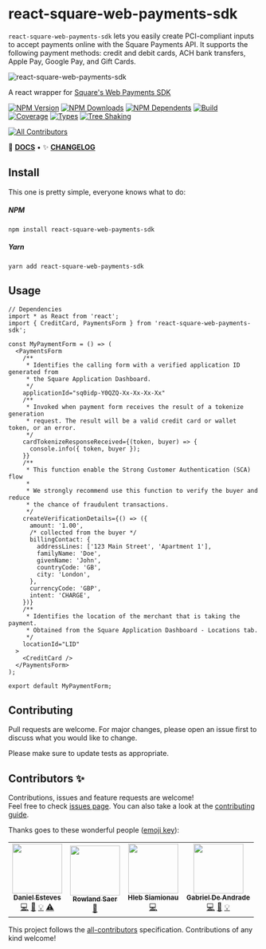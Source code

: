 # react-square-web-payments-sdk

`react-square-web-payments-sdk` lets you easily create PCI-compliant inputs to accept payments online with the Square Payments API. It supports the following payment methods: credit and debit cards, ACH bank transfers, Apple Pay, Google Pay, and Gift Cards.

<div style={{ textAlign: 'center' }}>

![react-square-web-payments-sdk](.github/logo.png)

A react wrapper for [Square&apos;s Web Payments SDK](https://developer.squareup.com/docs/web-payments/overview)

[![NPM Version](https://flat.badgen.net/npm/v/react-square-web-payments-sdk)](https://www.npmjs.com/package/react-square-web-payments-sdk)
[![NPM Downloads](https://flat.badgen.net/npm/dm/react-square-web-payments-sdk)](https://www.npmjs.com/package/react-square-web-payments-sdk)
[![NPM Dependents](https://flat.badgen.net/npm/dependents/react-square-web-payments-sdk)](https://www.npmjs.com/package/react-square-web-payments-sdk)
[![Build](https://img.shields.io/github/workflow/status/weareseeed/react-square-web-payments-sdk/CI?style=flat-square)](https://github.com/weareseeed/react-square-web-payments-sdk/actions)
[![Coverage](https://flat.badgen.net/codecov/c/github/react-hookz/web)](https://app.codecov.io/gh/react-hookz/web)
[![Types](https://flat.badgen.net/npm/types/react-square-web-payments-sdk)](https://www.npmjs.com/package/react-square-web-payments-sdk)
[![Tree Shaking](https://flat.badgen.net/bundlephobia/tree-shaking/react-square-web-payments-sdk)](https://bundlephobia.com/result?p=react-square-web-payments-sdk)

<!-- ALL-CONTRIBUTORS-BADGE:START - Do not remove or modify this section -->

[![All Contributors](https://img.shields.io/badge/all_contributors-3-blue.svg?style=flat-square)](#contributors-)

<!-- ALL-CONTRIBUTORS-BADGE:END -->

📄 **[DOCS](https://react-square-web-payments-sdk.weareseeed.com/)**
• ✨ **[CHANGELOG](https://github.com/weareseeed/react-square-web-payments-sdk/blob/main/CHANGELOG.md)**

</div>

## Install

This one is pretty simple, everyone knows what to do:

##### NPM

```shell
npm install react-square-web-payments-sdk
```

##### Yarn

```shell
yarn add react-square-web-payments-sdk
```

## Usage

```tsx
// Dependencies
import * as React from 'react';
import { CreditCard, PaymentsForm } from 'react-square-web-payments-sdk';

const MyPaymentForm = () => (
  <PaymentsForm
    /**
     * Identifies the calling form with a verified application ID generated from
     * the Square Application Dashboard.
     */
    applicationId="sq0idp-Y0QZQ-Xx-Xx-Xx-Xx"
    /**
     * Invoked when payment form receives the result of a tokenize generation
     * request. The result will be a valid credit card or wallet token, or an error.
     */
    cardTokenizeResponseReceived={(token, buyer) => {
      console.info({ token, buyer });
    }}
    /**
     * This function enable the Strong Customer Authentication (SCA) flow
     *
     * We strongly recommend use this function to verify the buyer and reduce
     * the chance of fraudulent transactions.
     */
    createVerificationDetails={() => ({
      amount: '1.00',
      /* collected from the buyer */
      billingContact: {
        addressLines: ['123 Main Street', 'Apartment 1'],
        familyName: 'Doe',
        givenName: 'John',
        countryCode: 'GB',
        city: 'London',
      },
      currencyCode: 'GBP',
      intent: 'CHARGE',
    })}
    /**
     * Identifies the location of the merchant that is taking the payment.
     * Obtained from the Square Application Dashboard - Locations tab.
     */
    locationId="LID"
  >
    <CreditCard />
  </PaymentsForm>
);

export default MyPaymentForm;
```

## Contributing

Pull requests are welcome. For major changes, please open an issue first to discuss what you would like to change.

Please make sure to update tests as appropriate.

## Contributors ✨

Contributions, issues and feature requests are welcome!<br />Feel free to check [issues page](https://github.com/weareseeed/react-square-web-payments-sdk/issues). You can also take a look at the [contributing guide](https://github.com/weareseeed/react-square-web-payments-sdk/blob/main/CONTRIBUTING.md).

Thanks goes to these wonderful people ([emoji key](https://allcontributors.org/docs/en/emoji-key)):

<!-- ALL-CONTRIBUTORS-LIST:START - Do not remove or modify this section -->
<!-- prettier-ignore-start -->
<!-- markdownlint-disable -->
<table>
  <tr>
    <td align="center"><a href="https://danestves.com/"><img src="https://avatars.githubusercontent.com/u/31737273?v=4?s=100" width="100px;" alt=""/><br /><sub><b>Daniel Esteves</b></sub></a><br /><a href="https://github.com/weareseeed/react-square-web-payments-sdk/commits?author=danestves" title="Code">💻</a> <a href="https://github.com/weareseeed/react-square-web-payments-sdk/commits?author=danestves" title="Documentation">📖</a> <a href="https://react-square-web-payments-sdk.weareseeed.com/" title="Examples">💡</a> <a href="https://github.com/weareseeed/react-square-web-payments-sdk/commits?author=danestves" title="Tests">⚠️</a></td>
    <td align="center"><a href="https://github.com/rsaer"><img src="https://avatars.githubusercontent.com/u/38730951?v=4?s=100" width="100px;" alt=""/><br /><sub><b>Rowland Saer</b></sub></a><br /><a href="https://github.com/weareseeed/react-square-web-payments-sdk/commits?author=rsaer" title="Documentation">📖</a></td>
    <td align="center"><a href="https://github.com/WinglessFrame"><img src="https://avatars.githubusercontent.com/u/68775653?v=4?s=100" width="100px;" alt=""/><br /><sub><b>Hleb Siamionau</b></sub></a><br /><a href="https://github.com/weareseeed/react-square-web-payments-sdk/commits?author=WinglessFrame" title="Code">💻</a></td>
    <td align="center"><a href="https://github.com/gabrielelpidio"><img src="https://avatars.githubusercontent.com/u/30420087?v=4?s=100" width="100px;" alt=""/><br /><sub><b>Gabriel De Andrade</b></sub></a><br /><a href="https://github.com/weareseeed/react-square-web-payments-sdk/commits?author=danestves" title="Code">💻</a> <a href="https://github.com/weareseeed/react-square-web-payments-sdk/commits?author=danestves" title="Documentation">📖</a> <a href="https://react-square-web-payments-sdk.weareseeed.com/" title="Examples">💡</a></td>
  </tr>
</table>

<!-- markdownlint-restore -->
<!-- prettier-ignore-end -->

<!-- ALL-CONTRIBUTORS-LIST:END -->

This project follows the [all-contributors](https://github.com/all-contributors/all-contributors) specification. Contributions of any kind welcome!
